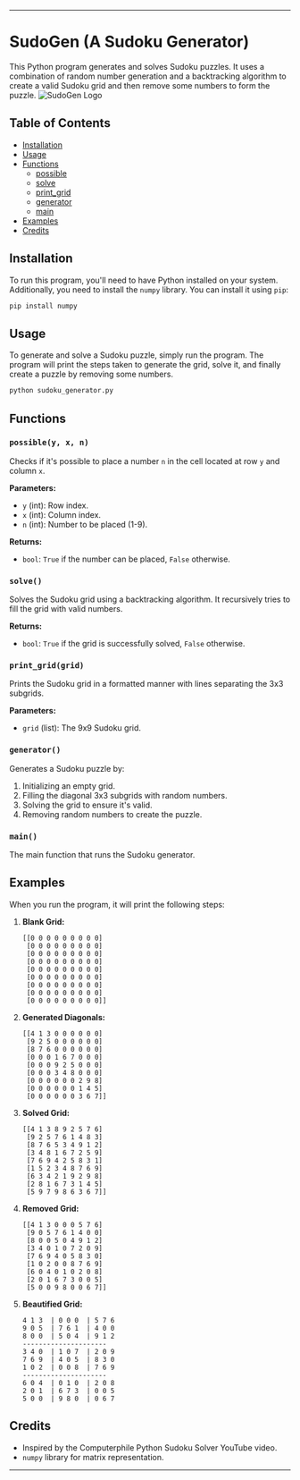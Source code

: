 

---


# SudoGen (A Sudoku Generator)

This Python program generates and solves Sudoku puzzles. It uses a combination of random number generation and a backtracking algorithm to create a valid Sudoku grid and then remove some numbers to form the puzzle.
![SudoGen Logo](https://github.com/user-attachments/assets/e39e03a9-fa88-4c81-ab94-9bb0eccd0be7)
## Table of Contents
- [Installation](#installation)
- [Usage](#usage)
- [Functions](#functions)
  - [possible](#possible)
  - [solve](#solve)
  - [print_grid](#print_grid)
  - [generator](#generator)
  - [main](#main)
- [Examples](#examples)
- [Credits](#credits)

## Installation
To run this program, you'll need to have Python installed on your system. Additionally, you need to install the `numpy` library. You can install it using `pip`:

```sh
pip install numpy
```

## Usage
To generate and solve a Sudoku puzzle, simply run the program. The program will print the steps taken to generate the grid, solve it, and finally create a puzzle by removing some numbers.

```sh
python sudoku_generator.py
```

## Functions

### `possible(y, x, n)`
Checks if it's possible to place a number `n` in the cell located at row `y` and column `x`.

**Parameters:**
- `y` (int): Row index.
- `x` (int): Column index.
- `n` (int): Number to be placed (1-9).

**Returns:**
- `bool`: `True` if the number can be placed, `False` otherwise.

### `solve()`
Solves the Sudoku grid using a backtracking algorithm. It recursively tries to fill the grid with valid numbers.

**Returns:**
- `bool`: `True` if the grid is successfully solved, `False` otherwise.

### `print_grid(grid)`
Prints the Sudoku grid in a formatted manner with lines separating the 3x3 subgrids.

**Parameters:**
- `grid` (list): The 9x9 Sudoku grid.

### `generator()`
Generates a Sudoku puzzle by:
1. Initializing an empty grid.
2. Filling the diagonal 3x3 subgrids with random numbers.
3. Solving the grid to ensure it's valid.
4. Removing random numbers to create the puzzle.

### `main()`
The main function that runs the Sudoku generator.

## Examples

When you run the program, it will print the following steps:

1. **Blank Grid:**
   ```
   [[0 0 0 0 0 0 0 0 0]
    [0 0 0 0 0 0 0 0 0]
    [0 0 0 0 0 0 0 0 0]
    [0 0 0 0 0 0 0 0 0]
    [0 0 0 0 0 0 0 0 0]
    [0 0 0 0 0 0 0 0 0]
    [0 0 0 0 0 0 0 0 0]
    [0 0 0 0 0 0 0 0 0]
    [0 0 0 0 0 0 0 0 0]]
   ```

2. **Generated Diagonals:**
   ```
   [[4 1 3 0 0 0 0 0 0]
    [9 2 5 0 0 0 0 0 0]
    [8 7 6 0 0 0 0 0 0]
    [0 0 0 1 6 7 0 0 0]
    [0 0 0 9 2 5 0 0 0]
    [0 0 0 3 4 8 0 0 0]
    [0 0 0 0 0 0 2 9 8]
    [0 0 0 0 0 0 1 4 5]
    [0 0 0 0 0 0 3 6 7]]
   ```

3. **Solved Grid:**
   ```
   [[4 1 3 8 9 2 5 7 6]
    [9 2 5 7 6 1 4 8 3]
    [8 7 6 5 3 4 9 1 2]
    [3 4 8 1 6 7 2 5 9]
    [7 6 9 4 2 5 8 3 1]
    [1 5 2 3 4 8 7 6 9]
    [6 3 4 2 1 9 2 9 8]
    [2 8 1 6 7 3 1 4 5]
    [5 9 7 9 8 6 3 6 7]]
   ```

4. **Removed Grid:**
   ```
   [[4 1 3 0 0 0 5 7 6]
    [9 0 5 7 6 1 4 0 0]
    [8 0 0 5 0 4 9 1 2]
    [3 4 0 1 0 7 2 0 9]
    [7 6 9 4 0 5 8 3 0]
    [1 0 2 0 0 8 7 6 9]
    [6 0 4 0 1 0 2 0 8]
    [2 0 1 6 7 3 0 0 5]
    [5 0 0 9 8 0 0 6 7]]
   ```

5. **Beautified Grid:**
   ```
   4 1 3  | 0 0 0  | 5 7 6
   9 0 5  | 7 6 1  | 4 0 0
   8 0 0  | 5 0 4  | 9 1 2
   ---------------------
   3 4 0  | 1 0 7  | 2 0 9
   7 6 9  | 4 0 5  | 8 3 0
   1 0 2  | 0 0 8  | 7 6 9
   ---------------------
   6 0 4  | 0 1 0  | 2 0 8
   2 0 1  | 6 7 3  | 0 0 5
   5 0 0  | 9 8 0  | 0 6 7
   ```

## Credits
- Inspired by the Computerphile Python Sudoku Solver YouTube video.
- `numpy` library for matrix representation.

---


